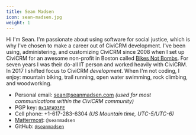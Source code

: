 ```yaml
---
title: Sean Madsen
icon: sean-madsen.jpg
weight: 1
---
```


Hi I'm Sean.
I'm passionate about using software for social justice, which is why I've chosen to make a career out of CiviCRM development.
I've been using, administering, and customizing CiviCRM since 2008 when I set up CiviCRM for an awesome non-profit in Boston called [Bikes Not Bombs](https://bikesnotbombs.org).
For seven years I was their do-all IT person and worked heavily with CiviCRM.
In 2017 I shifted focus to CiviCRM *development*.
When I'm not coding, I enjoy: mountain biking, trail running, open water swimming, rock climbing, and woodworking.

* Personal email: [sean@seanmadsen.com](mailto:sean@seanmadsen.com) *(used for most communications within the CiviCRM community)*
* PGP key: [`0x1AFA93FE`](/files/Sean_Madsen_0x1AFA93FE_pub.asc)
* Cell phone: +1-617-283-6304 *(US Mountain time, UTC-5/UTC-6)*
* [Mattermost](https://chat.civicrm.org/): `@seanmadsen`
* GitHub: [`@seanmadsen`](https://github.com/seanmadsen)